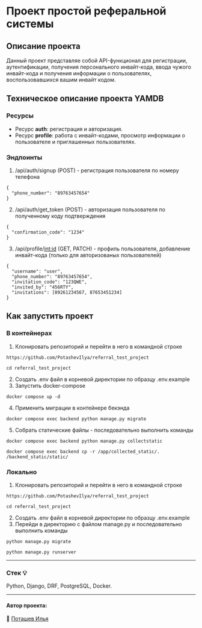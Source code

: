 # Проект простой реферальной системы
## Описание проекта
Данный проект представляе собой API-функционал для регистрации, аутентификации, получения персонального инвайт-кода, ввода чужого инвайт-кода и получения информации о пользователях, воспользовавшихся вашим инвайт кодом. 
## Техническое описание проекта YAMDB
### Ресурсы 
- Ресурс **auth**: регистрация и авторизация.
- Ресурс **profile**: работа с инвайт-кодами, просмотр информации о пользователе и приглашенных пользователях.
### Эндпоинты
1. /api/auth/signup (POST) - регистрация пользователя по номеру телефона
```
{
  "phone_number": "89763457654"
}
```
2. /api/auth/get_token (POST) - авторизация пользователя по полученному коду подтверждения
```
{
  "confirmation_code": "1234"
}
```
3. /api/profile/<int:id> (GET, PATCH) - профиль пользователя, добавление инвайт-кода (только для авторизованых пользователей)
```
{
  "username": "user",
  "phone_number": "89763457654",
  "invitation_code": "123QWE",
  "invited_by": "456RTY",
  "invitations": [89261234567, 87653451234]
}
```
## Как запустить проект

### В контейнерах
1. Клонировать репозиторий и перейти в него в командной строке
```
https://github.com/PotashevIlya/referral_test_project
```
```
cd referral_test_project
```
2. Создать .env файл в корневой директории по образцу .env.example
3. Запустить docker-compose
```
docker compose up -d
```
4. Применить миграции в контейнере бекэнда
```
docker compose exec backend python manage.py migrate
```
5. Собрать статические файлы - последовательно выполнить команды
```
docker compose exec backend python manage.py collectstatic
```
```
docker compose exec backend cp -r /app/collected_static/. /backend_static/static/
```
### Локально
1. Клонировать репозиторий и перейти в него в командной строке
```
https://github.com/PotashevIlya/referral_test_project
```
```
cd referral_test_project
```
2. Создать .env файл в корневой директории по образцу .env.example
3. Перейди в директорию с файлом manage.py и последовательно выполнить команды
```
python manage.py migrate
```
```
python manage.py runserver
```
___
### Стек :bulb:
Python, Django, DRF, PostgreSQL, Docker.
___  
#### Автор проекта:    
:small_orange_diamond: [Поташев Илья](https://github.com/PotashevIlya)  
